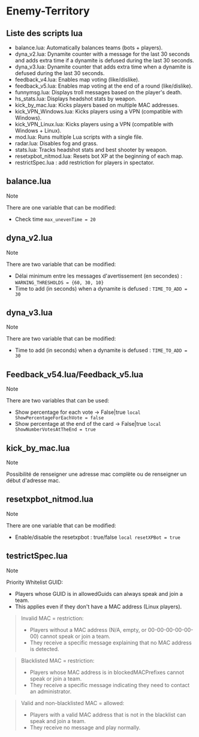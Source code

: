 # Enemy-Territory

## Liste des scripts lua
+ balance.lua: Automatically balances teams (bots + players).
+ dyna_v2.lua: Dynamite counter with a message for the last 30 seconds and adds extra time if a dynamite is defused during the last 30 seconds.
+ dyna_v3.lua: Dynamite counter that adds extra time when a dynamite is defused during the last 30 seconds.
+ feedback_v4.lua: Enables map voting (like/dislike).
+ feedback_v5.lua: Enables map voting at the end of a round (like/dislike).
+ funnymsg.lua: Displays troll messages based on the player's death.
+ hs_stats.lua: Displays headshot stats by weapon.
+ kick_by_mac.lua: Kicks players based on multiple MAC addresses.
+ kick_VPN_Windows.lua: Kicks players using a VPN (compatible with Windows).
+ kick_VPN_Linux.lua: Kicks players using a VPN (compatible with Windows + Linux).
+ mod.lua: Runs multiple Lua scripts with a single file.
+ radar.lua: Disables fog and grass.
+ stats.lua: Tracks headshot stats and best shooter by weapon.
+ resetxpbot_nitmod.lua: Resets bot XP at the beginning of each map.
+ restrictSpec.lua : add restriction for players in spectator.

## balance.lua
> [!NOTE]
> There are one variable that can be modified:
>+ Check time 
>```max_unevenTime = 20```

## dyna_v2.lua
> [!NOTE]
> There are two variable that can be modified:
>+ Délai minimum entre les messages d'avertissement (en secondes) :
>```WARNING_THRESHOLDS = {60, 30, 10}```
>+ Time to add (in seconds) when a dynamite is defused :
>```TIME_TO_ADD = 30```

## dyna_v3.lua
> [!NOTE]
> There are two variable that can be modified:
>+ Time to add (in seconds) when a dynamite is defused :
>```TIME_TO_ADD = 30```

## Feedback_v54.lua/Feedback_v5.lua
> [!NOTE]
> There are two variables that can be used:
>+ Show percentage for each vote -> False|true
>```local ShowPercentageForEachVote = false```
>+ Show percentage at the end of the card -> False|true
>```local ShowNumberVotesAtTheEnd = true```

## kick_by_mac.lua
> [!NOTE]
> Possibilité de renseigner une adresse mac complète ou de renseigner un début d'adresse mac.

## resetxpbot_nitmod.lua
> [!NOTE]
> There are one variable that can be modified:
>+ Enable/disable the resetxpbot : true/false
>```local resetXPBot = true```

## testrictSpec.lua
> [!NOTE]
> Priority Whitelist GUID:
>+ Players whose GUID is in allowedGuids can always speak and join a team.
>+ This applies even if they don't have a MAC address (Linux players).

> Invalid MAC = restriction:
>+ Players without a MAC address (N/A, empty, or 00-00-00-00-00-00) cannot speak or join a team.
>+ They receive a specific message explaining that no MAC address is detected.

> Blacklisted MAC = restriction:
>+ Players whose MAC address is in blockedMACPrefixes cannot speak or join a team.
>+ They receive a specific message indicating they need to contact an administrator.

> Valid and non-blacklisted MAC = allowed:
>+ Players with a valid MAC address that is not in the blacklist can speak and join a team.
>+ They receive no message and play normally.
